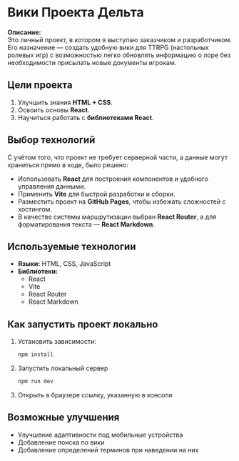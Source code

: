 # Вики Проекта Дельта  

**Описание:**  
Это личный проект, в котором я выступаю заказчиком и разработчиком. Его назначение — создать удобную вики для TTRPG (настольных ролевых игр) с возможностью легко обновлять информацию о лоре без необходимости присылать новые документы игрокам.  

## Цели проекта  
1. Улучшить знания **HTML + CSS**.  
2. Освоить основы **React**.  
3. Научиться работать с **библиотеками React**.  

## Выбор технологий  
С учётом того, что проект не требует серверной части, а данные могут храниться прямо в коде, было решено:  
- Использовать **React** для построения компонентов и удобного управления данными.  
- Применить **Vite** для быстрой разработки и сборки.  
- Разместить проект на **GitHub Pages**, чтобы избежать сложностей с хостингом.  
- В качестве системы маршрутизации выбран **React Router**, а для форматирования текста — **React Markdown**.  

## Используемые технологии  
- **Языки:** HTML, CSS, JavaScript  
- **Библиотеки:**  
  - React  
  - Vite  
  - React Router  
  - React Markdown  

## Как запустить проект локально  
1. Установить зависимости:  
   ```sh
   npm install
   ```
2. Запустить локальный сервер
    ```sh
    npm run dev
    ```
3. Открыть в браузере ссылку, указанную в консоли

## Возможные улучшения
- Улучшение адаптивности под мобильные устройства
- Добавление поиска по вики
- Добавление определений терминов при наведении на них